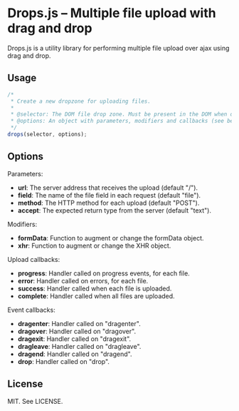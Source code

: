 # Drops.js &ndash; Multiple file upload with drag and drop

Drops.js is a utility library for performing multiple file upload over ajax using drag and drop.

## Usage

```javascript
/*
 * Create a new dropzone for uploading files.
 *
 * @selector: The DOM file drop zone. Must be present in the DOM when drops() is called.
 * @options: An object with parameters, modifiers and callbacks (see below).
 */
drops(selector, options);
```

## Options

Parameters:

* **url**: The server address that receives the upload (default "/").
* **field**: The name of the file field in each request (default "file").
* **method**: The HTTP method for each upload (default "POST").
* **accept**: The expected return type from the server (default "text").

Modifiers:

* **formData**: Function to augment or change the formData object.
* **xhr**: Function to augment or change the XHR object.

Upload callbacks:

* **progress**: Handler called on progress events, for each file.
* **error**: Handler called on errors, for each file.
* **success**: Handler called when each file is uploaded.
* **complete**: Handler called when all files are uploaded.

Event callbacks:

* **dragenter**: Handler called on "dragenter".
* **dragover**: Handler called on "dragover".
* **dragexit**: Handler called on "dragexit".
* **dragleave**: Handler called on "dragleave".
* **dragend**: Handler called on "dragend".
* **drop**: Handler called on "drop".

## License

MIT. See LICENSE.
